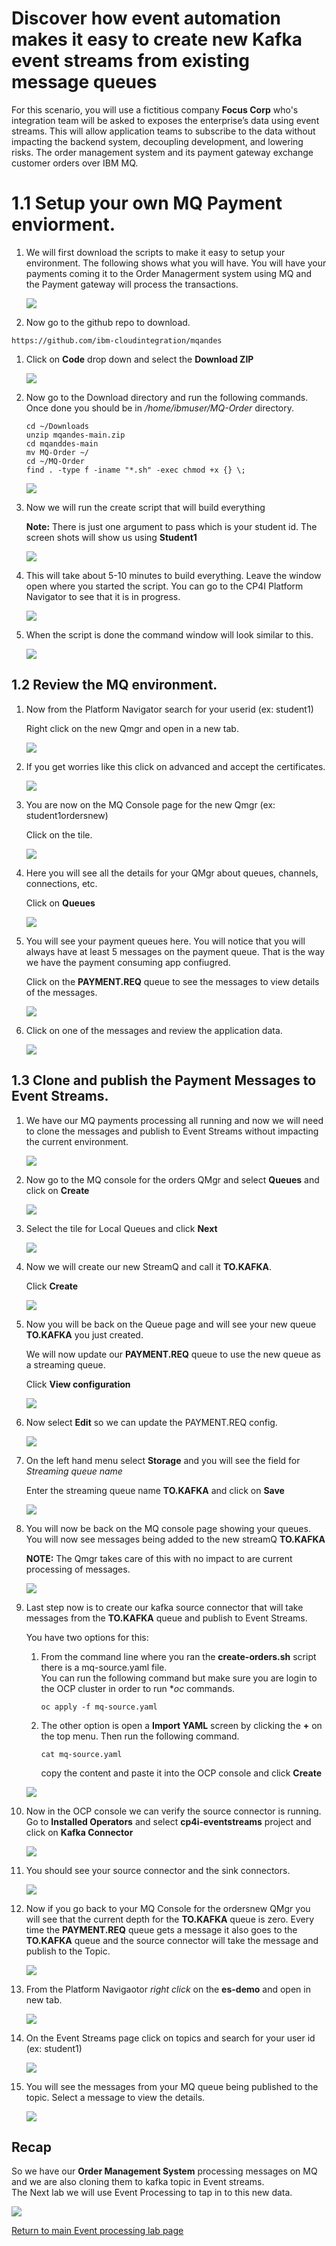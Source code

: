 # Discover how event automation makes it easy to create new Kafka event streams from existing message queues 

For this scenario, you will use a fictitious company **Focus Corp** who's integration team will be asked to exposes the enterprise’s data using event streams. This will allow application teams to subscribe to the data without impacting the backend system, decoupling development, and lowering risks.  The order management system and its payment gateway exchange customer orders over IBM MQ. 

# 1.1 Setup your own MQ Payment enviorment. 

1. We will first download the scripts to make it easy to setup your environment.  The following shows what  you will have.  You will have your payments coming it to the Order Managerment system using MQ and the Payment gateway will process the transactions. 

    ![](images/es-pay-1.png)

1. Now go to the github repo to download.

```
https://github.com/ibm-cloudintegration/mqandes
```

1. Click on **Code** drop down and select the **Download ZIP**

    ![](images/es-pay-2.png)

1.  Now go to the Download directory and run the following commands.   Once done you should be in */home/ibmuser/MQ-Order* directory.  

    ```
    cd ~/Downloads
    unzip mqandes-main.zip
    cd mqanddes-main
    mv MQ-Order ~/
    cd ~/MQ-Order
    find . -type f -iname "*.sh" -exec chmod +x {} \;
    ```
       ![](images/es-pay-3.png)

1.  Now we will run the create script that will build everything  

    **Note:** There is just one argument to pass which is your student id.   The screen shots will show us using **Student1**

    ![](images/es-pay-3a.png)
  
1. This will take about 5-10 minutes to build everything.   Leave the window open where you started the script.  You can go to the CP4I Platform Navigator to see that it is in progress. 

     ![](images/es-pay-4.png)

1. When the script is done the command window will look similar  to this.  

     ![](images/es-pay-5.png)

## 1.2 Review the MQ environment.  

1. Now from the Platform Navigator search for your userid (ex: student1)

    Right click on the new Qmgr and open in a new tab.
   
    ![](images/es-pay-6.png)
   
1. If you get worries like this click on advanced and accept the certificates.    
   
    ![](images/es-pay-6a.png)

1. You are now on the MQ Console page for the new Qmgr (ex: student1ordersnew)

    Click on the tile.
   
    ![](images/es-pay-6b.png)

1. Here you will see all the details for your QMgr about queues, channels, connections, etc.  

    Click on **Queues**
   
    ![](images/es-pay-6c.png)

1. You will see your payment queues here.  You will notice that you will always have at least 5 messages on the payment queue.  That is the way we have the payment consuming app confiugred. 

    Click on the **PAYMENT.REQ** queue to see the messages to view details of the messages. 
   
    ![](images/es-pay-6d.png)

1. Click on one of the messages and review the application data.  
   
    ![](images/es-pay-6e.png)

## 1.3 Clone and publish the Payment Messages to Event Streams. 

1. We have our MQ payments processing all running and now we will need to clone the messages and publish to Event Streams without impacting the current environment.  

    ![](images/mq-stream-1.png)

1. Now go to the MQ console for the orders QMgr and select **Queues** and click on **Create**

    ![](images/mq-stream-2.png)

1. Select the tile for Local Queues and click **Next**

    ![](images/mq-stream-3.png)

1. Now we will create our new StreamQ and call it **TO.KAFKA**.  

    Click **Create**  

    ![](images/mq-stream-4.png)

1. Now you will be back on the Queue page and will see your new queue **TO.KAFKA** you just created. 

    We will now update our **PAYMENT.REQ** queue to use the new queue as a streaming queue.

    Click **View configuration**

    ![](images/mq-stream-5.png)

1. Now select **Edit** so we can update the PAYMENT.REQ config.

    ![](images/mq-stream-6.png)

1. On the left hand menu select **Storage** and you will see the field for *Streaming queue name*

    Enter the streaming queue name **TO.KAFKA** and click on **Save**

    ![](images/mq-stream-7.png)

1. You will now be back on the MQ console page showing your queues.  You will now see messages being added to the new streamQ **TO.KAFKA**

    **NOTE:** The Qmgr takes care of this with no impact to are current processing of messages. 

    ![](images/mq-stream-8.png)

1. Last step now is to create our kafka source connector that will take messages from the **TO.KAFKA** queue and publish to Event Streams.

    You have two options for this:

    1. From the command line where you ran the **create-orders.sh** script there is a mq-source.yaml file.  
        You can run the following command but make sure you are login to the OCP cluster in order to run **oc* commands.
        ```
        oc apply -f mq-source.yaml
        ```
    1. The other option is open a **Import YAML** screen by clicking the **+** on the top menu.
    Then run the following command. 
        ```
        cat mq-source.yaml 
        ```
        copy the content and paste it into the OCP console and click **Create**

    ![](images/mq-source-1.png)

1. Now in the OCP console we can verify the source connector is running.  Go to **Installed Operators** and select **cp4i-eventstreams** project and click on **Kafka Connector**

    ![](images/mq-source-2.png)

1. You should see your source connector and the sink connectors.

    ![](images/mq-source-3.png)

1. Now if you go back to your MQ Console for the ordersnew QMgr you will see that the current depth for the **TO.KAFKA** queue is zero.  Every time the **PAYMENT.REQ** queue gets a message it also goes to the **TO.KAFKA** queue and the source connector will take the message and publish to the Topic. 

    ![](images/mq-source-4.png)

1. From the Platform Navigaotor *right click* on the **es-demo** and open in new tab. 

    ![](images/mq-source-5.png)

1. On the Event Streams page click on topics and search for your user id (ex: student1)

    ![](images/mq-source-6.png)

1. You will see the messages from your MQ queue being published to the topic.  Select a message to view the details. 

    ![](images/mq-source-7.png)


## Recap

 So we have our **Order Management System** processing messages on MQ and we are also cloning them to kafka topic in Event streams.  
    The Next lab we will use Event Processing to tap in to this new data. 

![](images/mq-source-8.png)

[Return to main Event processing lab page](../index.md#lab-abstracts)